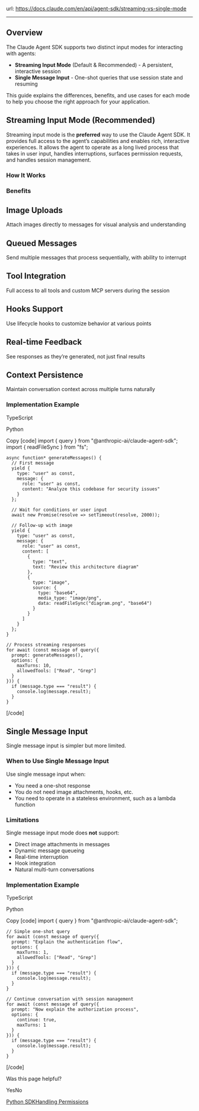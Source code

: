 url: https://docs.claude.com/en/api/agent-sdk/streaming-vs-single-mode

---

## Overview

The Claude Agent SDK supports two distinct input modes for interacting with agents:

  * **Streaming Input Mode** \(Default & Recommended\) - A persistent, interactive session
  * **Single Message Input** \- One-shot queries that use session state and resuming

This guide explains the differences, benefits, and use cases for each mode to help you choose the right approach for your application.

## Streaming Input Mode \(Recommended\)

Streaming input mode is the **preferred** way to use the Claude Agent SDK. It provides full access to the agent’s capabilities and enables rich, interactive experiences. It allows the agent to operate as a long lived process that takes in user input, handles interruptions, surfaces permission requests, and handles session management.

### How It Works

### Benefits

## Image Uploads

Attach images directly to messages for visual analysis and understanding

## Queued Messages

Send multiple messages that process sequentially, with ability to interrupt

## Tool Integration

Full access to all tools and custom MCP servers during the session

## Hooks Support

Use lifecycle hooks to customize behavior at various points

## Real-time Feedback

See responses as they’re generated, not just final results

## Context Persistence

Maintain conversation context across multiple turns naturally

### Implementation Example

TypeScript

Python

Copy
[code]
    import { query } from "@anthropic-ai/claude-agent-sdk";
    import { readFileSync } from "fs";

    async function* generateMessages() {
      // First message
      yield {
        type: "user" as const,
        message: {
          role: "user" as const,
          content: "Analyze this codebase for security issues"
        }
      };

      // Wait for conditions or user input
      await new Promise(resolve => setTimeout(resolve, 2000));

      // Follow-up with image
      yield {
        type: "user" as const,
        message: {
          role: "user" as const,
          content: [
            {
              type: "text",
              text: "Review this architecture diagram"
            },
            {
              type: "image",
              source: {
                type: "base64",
                media_type: "image/png",
                data: readFileSync("diagram.png", "base64")
              }
            }
          ]
        }
      };
    }

    // Process streaming responses
    for await (const message of query({
      prompt: generateMessages(),
      options: {
        maxTurns: 10,
        allowedTools: ["Read", "Grep"]
      }
    })) {
      if (message.type === "result") {
        console.log(message.result);
      }
    }

[/code]

## Single Message Input

Single message input is simpler but more limited.

### When to Use Single Message Input

Use single message input when:

  * You need a one-shot response
  * You do not need image attachments, hooks, etc.
  * You need to operate in a stateless environment, such as a lambda function

### Limitations

Single message input mode does **not** support:

  * Direct image attachments in messages
  * Dynamic message queueing
  * Real-time interruption
  * Hook integration
  * Natural multi-turn conversations

### Implementation Example

TypeScript

Python

Copy
[code]
    import { query } from "@anthropic-ai/claude-agent-sdk";

    // Simple one-shot query
    for await (const message of query({
      prompt: "Explain the authentication flow",
      options: {
        maxTurns: 1,
        allowedTools: ["Read", "Grep"]
      }
    })) {
      if (message.type === "result") {
        console.log(message.result);
      }
    }

    // Continue conversation with session management
    for await (const message of query({
      prompt: "Now explain the authorization process",
      options: {
        continue: true,
        maxTurns: 1
      }
    })) {
      if (message.type === "result") {
        console.log(message.result);
      }
    }

[/code]

Was this page helpful?

YesNo

[Python SDK](/en/api/agent-sdk/python)[Handling Permissions](/en/api/agent-sdk/permissions)
